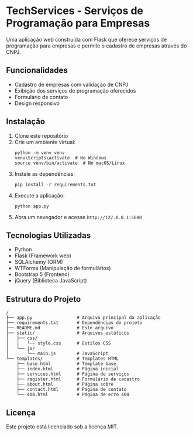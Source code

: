# TechServices - Serviços de Programação para Empresas

Uma aplicação web construída com Flask que oferece serviços de programação para empresas e permite o cadastro de empresas através do CNPJ.

## Funcionalidades

- Cadastro de empresas com validação de CNPJ
- Exibição dos serviços de programação oferecidos
- Formulário de contato
- Design responsivo

## Instalação

1. Clone este repositório
2. Crie um ambiente virtual:
   ```
   python -m venv venv
   venv\Scripts\activate  # No Windows
   source venv/bin/activate  # No macOS/Linux
   ```
3. Instale as dependências:
   ```
   pip install -r requirements.txt
   ```
4. Execute a aplicação:
   ```
   python app.py
   ```
5. Abra um navegador e acesse `http://127.0.0.1:5000`

## Tecnologias Utilizadas

- Python
- Flask (Framework web)
- SQLAlchemy (ORM)
- WTForms (Manipulação de formulários)
- Bootstrap 5 (Frontend)
- jQuery (Biblioteca JavaScript)

## Estrutura do Projeto

```
/
├── app.py                 # Arquivo principal da aplicação
├── requirements.txt       # Dependências do projeto
├── README.md              # Este arquivo
├── static/                # Arquivos estáticos
│   ├── css/
│   │   └── style.css      # Estilos CSS
│   └── js/
│       └── main.js        # JavaScript
└── templates/             # Templates HTML
    ├── base.html          # Template base
    ├── index.html         # Página inicial
    ├── services.html      # Página de serviços
    ├── register.html      # Formulário de cadastro
    ├── about.html         # Página sobre
    ├── contact.html       # Página de contato
    └── 404.html           # Página de erro 404
```

## Licença

Este projeto está licenciado sob a licença MIT.
